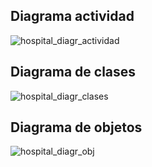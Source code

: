 ## Diagrama actividad

![hospital_diagr_actividad](https://github.com/liliguoz/ETS/assets/145054491/09072ee6-8dbb-4fe8-bcec-1f46d712f40a)

## Diagrama de clases

![hospital_diagr_clases](https://github.com/liliguoz/ETS/assets/145054491/0f6330db-61df-41cc-9f0d-9878b23ae102)

## Diagrama de objetos

![hospital_diagr_obj](https://github.com/liliguoz/ETS/assets/145054491/3092edb0-58bf-4e99-9587-159fd106f82a)
